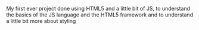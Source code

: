 My first ever project done using HTML5 and a little bit of JS, to understand the basics of the JS language and the HTML5 framework and to understand a little bit more about styling
